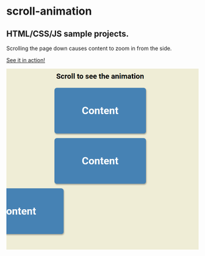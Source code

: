 # scroll-animation

## HTML/CSS/JS sample projects.

Scrolling the page down causes content to zoom in from the side.

[See it in action!](https://master.d3ui6fjaksfqn9.amplifyapp.com/)

![alt text](https://github.com/devjpsmith/scroll-animation/blob/master/screenshot.png?raw=true)
